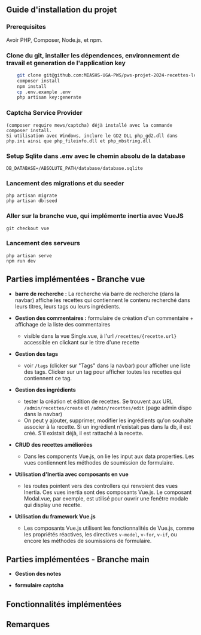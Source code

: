 ## Guide d'installation du projet 

### Prerequisites
Avoir PHP, Composer, Node.js, et npm.


### Clone du git, installer les dépendences, environnement de travail et generation de l'application key 
```bash
    git clone git@github.com:MIASHS-UGA-PWS/pws-projet-2024-recettes-lecire_piolat.git
    composer install
    npm install
    cp .env.example .env
    php artisan key:generate
```

### Captcha Service Provider
    (composer require mews/captcha) déjà installé avec la commande composer install.
    Si utilisation avec Windows, inclure le GD2 DLL php_gd2.dll dans php.ini ainsi que php_fileinfo.dll et php_mbstring.dll

### Setup Sqlite dans .env avec le chemin absolu de la database
    DB_DATABASE=/ABSOLUTE_PATH/database/database.sqlite

### Lancement des migrations et du seeder
    php artisan migrate
    php artisan db:seed  
  
### Aller sur la branche vue, qui implémente inertia avec VueJS
    git checkout vue

### Lancement des serveurs
    php artisan serve
    npm run dev

## Parties implémentées - Branche vue
- **barre de recherche :**
    La recherche via barre de recherche (dans la navbar) affiche les recettes qui contiennent le contenu recherché dans leurs titres, leurs tags ou leurs ingrédients.  

- **Gestion des commentaires :** formulaire de création d'un commentaire + affichage de la liste des commentaires
    - visible dans la vue Single.vue, à l'url ```/recettes/{recette.url}``` accessible en clickant sur le titre d'une recette

- **Gestion des tags**
    - voir ```/tags``` (clicker sur "Tags" dans la navbar) pour afficher une liste des tags. Clicker sur un tag pour afficher toutes les recettes qui contiennent ce tag. 
  
- **Gestion des ingrédients**
    - tester la création et édition de recettes. Se trouvent aux URL ```/admin/recettes/create``` et ```/admin/recettes/edit``` (page admin dispo dans la navbar)
    - On peut y ajouter, supprimer, modifier les ingrédients qu'on souhaite associer à la recette. Si un ingrédient n'existait pas dans la db, il est créé. S'il existait déjà, il est rattaché à la recette.

- **CRUD des recettes améliorées**
    - Dans les components Vue.js, on lie les input aux data properties. Les vues contiennent les méthodes de soumission de formulaire.
  
- **Utilisation d'Inertia avec composants en vue**
    - les routes pointent vers des controllers qui renvoient des vues Inertia. Ces vues inertia sont des composants Vue.js. Le composant Modal.vue, par exemple, est utilisé pour ouvrir une fenêtre modale qui display une recette. 

- **Utilisation du framework Vue.js**
    - Les composants Vue.js utilisent les fonctionnalités de Vue.js, comme les propriétés réactives, les directives ```v-model```, ```v-for```, ```v-if```, ou encore les méthodes de soumissions de formulaire.  
  
## Parties implémentées - Branche main
- **Gestion des notes**  

- **formulaire captcha** 
  

## Fonctionnalités implémentées


## Remarques
